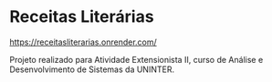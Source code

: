 # Receitas Literárias
https://receitasliterarias.onrender.com/

Projeto realizado para Atividade Extensionista II, curso de Análise e Desenvolvimento de Sistemas da UNINTER.

